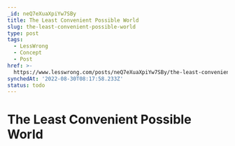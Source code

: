 ```yaml
---
_id: neQ7eXuaXpiYw7SBy
title: The Least Convenient Possible World
slug: the-least-convenient-possible-world
type: post
tags:
  - LessWrong
  - Concept
  - Post
href: >-
  https://www.lesswrong.com/posts/neQ7eXuaXpiYw7SBy/the-least-convenient-possible-world
synchedAt: '2022-08-30T08:17:58.233Z'
status: todo
---
```


# The Least Convenient Possible World
